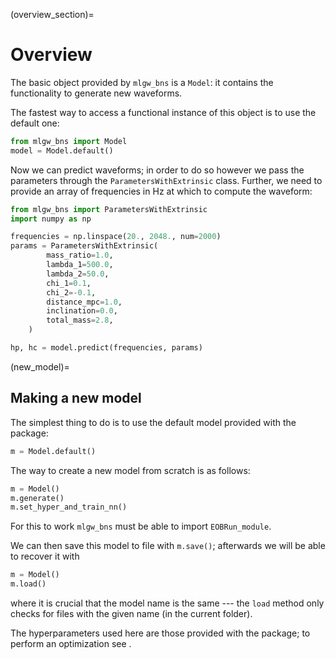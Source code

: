 (overview_section)=
# Overview

The basic object provided by `mlgw_bns` is a `Model`:
it contains the functionality to generate new waveforms. 

The fastest way to access a functional instance of this object is to use 
the default one: 
```python
from mlgw_bns import Model
model = Model.default()
```

Now we can predict waveforms; in order to do so however we 
pass the parameters through the `ParametersWithExtrinsic` class. 
Further, we need to provide an array of frequencies in Hz at which to
compute the waveform:
```python
from mlgw_bns import ParametersWithExtrinsic
import numpy as np 

frequencies = np.linspace(20., 2048., num=2000)
params = ParametersWithExtrinsic(
        mass_ratio=1.0,
        lambda_1=500.0,
        lambda_2=50.0,
        chi_1=0.1,
        chi_2=-0.1,
        distance_mpc=1.0,
        inclination=0.0,
        total_mass=2.8,
    )

hp, hc = model.predict(frequencies, params)
```

(new_model)=
## Making a new model

The simplest thing to do is to use the default model provided with the package:
```python
m = Model.default()
```

The way to create a new model from scratch is as follows:
```python
m = Model()
m.generate()
m.set_hyper_and_train_nn()
```

For this to work `mlgw_bns` must be able to import 
`EOBRun_module`.

We can then save this model to file with `m.save()`; afterwards we
will be able to recover it with 
```python 
m = Model()
m.load()
```
where it is crucial that the model name is the same --- the `load` method
only checks for files with the given name (in the current folder).

The hyperparameters used here are those provided with the package; 
to perform an optimization see [](hyperparameter_optimization).


